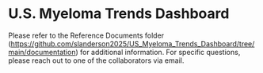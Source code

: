 # U.S. Myeloma Trends Dashboard
Please refer to the Reference Documents folder (https://github.com/slanderson2025/US_Myeloma_Trends_Dashboard/tree/main/documentation) for additional information.
For specific questions, please reach out to one of the collaborators via email.
